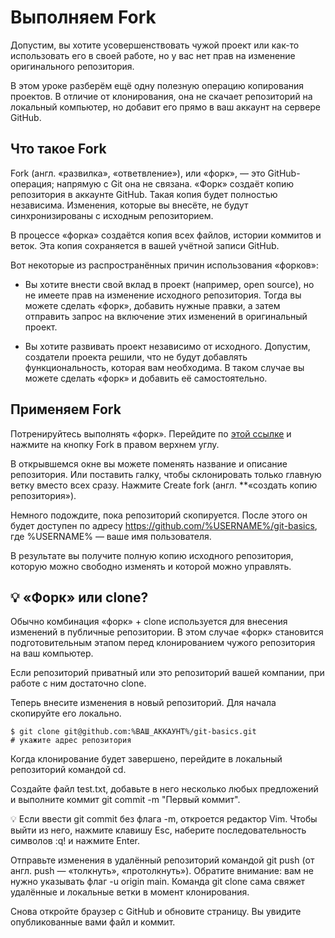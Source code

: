 # Выполняем Fork

Допустим, вы хотите усовершенствовать чужой проект или как-то использовать его в своей работе, но у вас нет прав на изменение оригинального репозитория.

В этом уроке разберём ещё одну полезную операцию копирования проектов. В отличие от клонирования, она не скачает репозиторий на локальный компьютер, но добавит его прямо в ваш аккаунт на сервере GitHub.

## Что такое Fork

Fork (англ. «развилка», «ответвление»), или «форк», — это GitHub-операция; напрямую с Git она не связана. «Форк» создаёт копию репозитория в аккаунте GitHub. Такая копия будет полностью независима. Изменения, которые вы внесёте, не будут синхронизированы с исходным репозиторием.

В процессе «форка» создаётся копия всех файлов, истории коммитов и веток. Эта копия сохраняется в вашей учётной записи GitHub.

Вот некоторые из распространённых причин использования «форков»:

* Вы хотите внести свой вклад в проект (например, open source), но не имеете прав на изменение исходного репозитория. Тогда вы можете сделать «форк», добавить нужные правки, а затем отправить запрос на включение этих изменений в оригинальный проект.

* Вы хотите развивать проект независимо от исходного. Допустим, создатели проекта решили, что не будут добавлять функциональность, которая вам необходима. В таком случае вы можете сделать «форк» и добавить её самостоятельно.

## Применяем Fork

Потренируйтесь выполнять «форк». Перейдите по [этой ссылке](https://github.com/yandex-praktikum/git-basics) и нажмите на кнопку Fork в правом верхнем углу.

В открывшемся окне вы можете поменять название и описание репозитория. Или поставить галку, чтобы склонировать только главную ветку вместо всех сразу. Нажмите Create fork (англ. **«создать копию репозитория»).

Немного подождите, пока репозиторий скопируется. После этого он будет доступен по адресу https://github.com/%USERNAME%/git-basics, где %USERNAME% — ваше имя пользователя.

В результате вы получите полную копию исходного репозитория, которую можно свободно изменять и которой можно управлять.

## 💡 «Форк» или clone?

Обычно комбинация «форк» + clone используется для внесения изменений в публичные репозитории. В этом случае «форк» становится подготовительным этапом перед клонированием чужого репозитория на ваш компьютер.

Если репозиторий приватный или это репозиторий вашей компании, при работе с ним достаточно clone.

Теперь внесите изменения в новый репозиторий. Для начала скопируйте его локально.

```
$ git clone git@github.com:%ВАШ_АККАУНТ%/git-basics.git
# укажите адрес репозитория 
```

Когда клонирование будет завершено, перейдите в локальный репозиторий командой cd.

Создайте файл test.txt, добавьте в него несколько любых предложений и выполните коммит git commit -m "Первый коммит".

💡 Если ввести git commit без флага -m, откроется редактор Vim. Чтобы выйти из него, нажмите клавишу Esc, наберите последовательность символов :q! и нажмите Enter.

Отправьте изменения в удалённый репозиторий командой git push (от англ. push — «толкнуть», «протолкнуть»). Обратите внимание: вам не нужно указывать флаг -u origin main. Команда git clone сама свяжет удалённые и локальные ветки в момент клонирования.

Снова откройте браузер с GitHub и обновите страницу. Вы увидите опубликованные вами файл и коммит.

